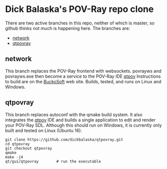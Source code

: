 Dick Balaska's POV-Ray repo clone
=================================

There are two active branches in this repo, neither of which is master,
so github thinks not much is happening here.  The branches are:

- [network](#network)
- [qtpovray](#qtpovray)

network
--------------------------------------

This branch replaces the POV-Ray frontend with websockets.
povrayws and povrayws.exe then become a service to the POV-Ray IDE
[qtpov](http://www.buckosoft.com/qtpov)
Instructions to build are on the [BuckoSoft](http://www.buckosoft.com/qtpov/developer/) web site.
Builds, tested, and runs on Linux and Windows.

qtpovray
--------------------------------------

This branch replaces autoconf with the qmake build system.
It also integrates the [qtpov](http://www.buckosoft.com/qtpov) IDE
and builds a single application to edit and render your POV-Ray SDL.
Although this should run on Windows, it is currently only built and tested on Linux (Ubuntu 16).

    git clone https://github.com/dickbalaska/qtpovray.git
    cd qtpovray
    git checkout qtpovray
    qmake
    make -j4
    qt/gui/qtpovray        # run the executable

